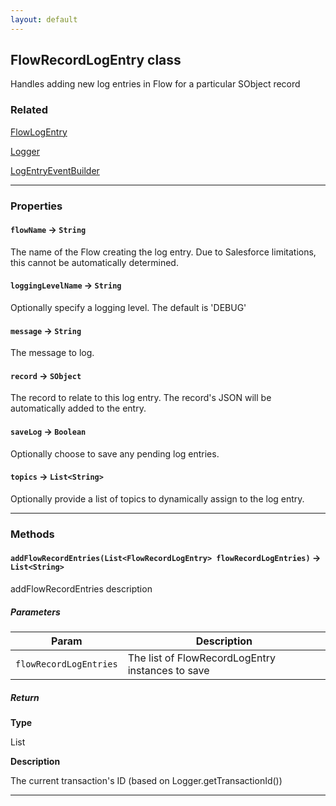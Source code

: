 ```yaml
---
layout: default
---
```


## FlowRecordLogEntry class

Handles adding new log entries in Flow for a particular SObject record

### Related

[FlowLogEntry](FlowLogEntry)

[Logger](Logger)

[LogEntryEventBuilder](LogEntryEventBuilder)

---

### Properties

#### `flowName` → `String`

The name of the Flow creating the log entry. Due to Salesforce limitations, this cannot be automatically determined.

#### `loggingLevelName` → `String`

Optionally specify a logging level. The default is 'DEBUG'

#### `message` → `String`

The message to log.

#### `record` → `SObject`

The record to relate to this log entry. The record's JSON will be automatically added to the entry.

#### `saveLog` → `Boolean`

Optionally choose to save any pending log entries.

#### `topics` → `List<String>`

Optionally provide a list of topics to dynamically assign to the log entry.

---

### Methods

#### `addFlowRecordEntries(List<FlowRecordLogEntry> flowRecordLogEntries)` → `List<String>`

addFlowRecordEntries description

##### Parameters

| Param                  | Description                                      |
| ---------------------- | ------------------------------------------------ |
| `flowRecordLogEntries` | The list of FlowRecordLogEntry instances to save |

##### Return

**Type**

List<String>

**Description**

The current transaction's ID (based on Logger.getTransactionId())

---
